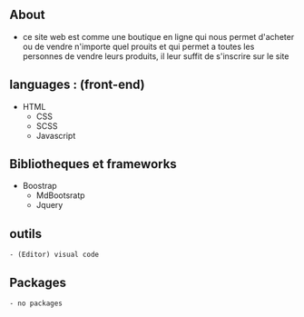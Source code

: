 ## About 
  - ce site web est comme une boutique en ligne qui nous permet d'acheter ou de vendre n'importe quel prouits et qui permet a toutes les personnes de vendre leurs produits, il leur suffit de s'inscrire sur le site

## languages : (front-end)
  - HTML
	- CSS
	- SCSS
	- Javascript
 
 ## Bibliotheques et frameworks
  - Boostrap
	- MdBootsratp
	- Jquery
  
## outils 
	- (Editor) visual code 
  
## Packages
	- no packages
